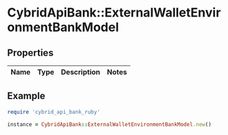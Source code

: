 # CybridApiBank::ExternalWalletEnvironmentBankModel

## Properties

| Name | Type | Description | Notes |
| ---- | ---- | ----------- | ----- |

## Example

```ruby
require 'cybrid_api_bank_ruby'

instance = CybridApiBank::ExternalWalletEnvironmentBankModel.new()
```

